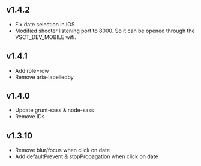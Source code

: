 ## v1.4.2

* Fix date selection in iOS
* Modified shooter listening port to 8000. 
So it can be opened through the VSCT_DEV_MOBILE wifi.

## v1.4.1

* Add role=row
* Remove aria-labelledby

## v1.4.0

* Update grunt-sass & node-sass
* Remove IDs

## v1.3.10

* Remove blur/focus when click on date
* Add defaultPrevent & stopPropagation when click on date
